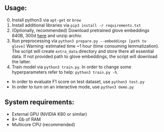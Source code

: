 Usage:
-
0. Install python3 via `apt-get` or `brew`
1. Install additional libraries via `pip3 install -r requirements.txt`
2. (Optionally, recommended) Download pretrained glove embeddings 840B, 300d [here](https://nlp.stanford.edu/projects/glove/) and unzip archiv.
3. Run preprocessing via `python3 prepare.py --embeddings [path to glove]` Warning: estimated time ~1 hour (time consuming lemmatization). The script will create `extra_data` directory and store there all essential data. If not provided path to glove embeddings, the script will download the latter.
4. Train model via `python3 train.py`. In order to change some hyperparameters refer to help: `python3 train.py -h`.

- In order to evaluate F1 score on test dataset, use `python3 test.py`
- In order to turn on an interactive mode, use `python3 demo.py`

System requirements:
- 
- External GPU (NVIDIA K80 or similar)
- 8+ Gb of RAM
- Multicore CPU (recommended)
